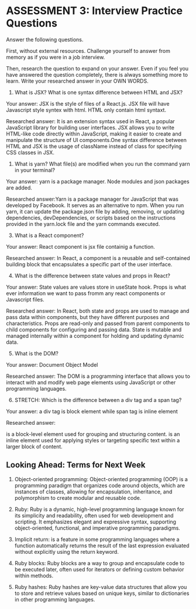 # ASSESSMENT 3: Interview Practice Questions

Answer the following questions.

First, without external resources. Challenge yourself to answer from memory as if you were in a job interview.

Then, research the question to expand on your answer. Even if you feel you have answered the question completely, there is always something more to learn. Write your researched answer in your OWN WORDS.

1. What is JSX? What is one syntax difference between HTML and JSX?

Your answer: JSX is the style of files of a React.js. JSX file will have Javascript style syntex with html. HTML only contain html syntaxt.

Researched answer: It is an extension syntax used in React, a popular JavaScript library for building user interfaces. JSX allows you to write HTML-like code directly within JavaScript, making it easier to create and manipulate the structure of UI components.One syntax difference between HTML and JSX is the usage of className instead of class for specifying CSS classes in JSX.

1. What is yarn? What file(s) are modified when you run the command yarn in your terminal?

Your answer: yarn is a package manager. Node modules and json packages are added.

Researched answer:Yarn is a package manager for JavaScript that was developed by Facebook. It serves as an alternative to npm. When you run yarn, it can update the package.json file by adding, removing, or updating dependencies, devDependencies, or scripts based on the instructions provided in the yarn.lock file and the yarn commands executed.

3. What is a React component?

Your answer: React component is jsx file containig a function.

Researched answer: In React, a component is a reusable and self-contained building block that encapsulates a specific part of the user interface.

4. What is the difference between state values and props in React?

Your answer: State values are values store in useState hook. Props is what ever information we want to pass fromm any react components or Javascript files.

Researched answer: In React, both state and props are used to manage and pass data within components, but they have different purposes and characteristics. Props are read-only and passed from parent components to child components for configuring and passing data. State is mutable and managed internally within a component for holding and updating dynamic data.

5. What is the DOM?

Your answer: Document Object Model

Researched answer: The DOM is a programming interface that allows you to interact with and modify web page elements using JavaScript or other programming languages.

6. STRETCH: Which is the difference between a div tag and a span tag?

Your answer: a div tag is block element while span tag is inline element

Researched answer: <div> is a block-level element used for grouping and structuring content.
<span> is an inline element used for applying styles or targeting specific text within a larger block of content.

## Looking Ahead: Terms for Next Week

1. Object-oriented programming: Object-oriented programming (OOP) is a programming paradigm that organizes code around objects, which are instances of classes, allowing for encapsulation, inheritance, and polymorphism to create modular and reusable code.

2. Ruby: Ruby is a dynamic, high-level programming language known for its simplicity and readability, often used for web development and scripting. It emphasizes elegant and expressive syntax, supporting object-oriented, functional, and imperative programming paradigms.

3. Implicit return: is a feature in some programming languages where a function automatically returns the result of the last expression evaluated without explicitly using the return keyword.

4. Ruby blocks: Ruby blocks are a way to group and encapsulate code to be executed later, often used for iterators or defining custom behavior within methods.

5. Ruby hashes: Ruby hashes are key-value data structures that allow you to store and retrieve values based on unique keys, similar to dictionaries in other programming languages.
